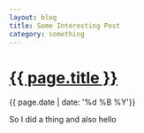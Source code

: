 ```yaml
---
layout: blog
title: Some Interesting Post
category: something
---
```


# <a href="{{ page.url }}">{{ page.title }}</a>

<time>{{ page.date | date: '%d %B %Y'}}</time>

So I did a thing and also hello
